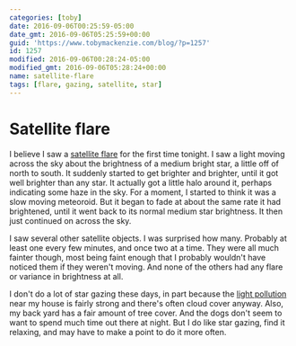 ```yaml
---
categories: [toby]
date: 2016-09-06T00:25:59-05:00
date_gmt: 2016-09-06T05:25:59+00:00
guid: 'https://www.tobymackenzie.com/blog/?p=1257'
id: 1257
modified: 2016-09-06T00:28:24-05:00
modified_gmt: 2016-09-06T05:28:24+00:00
name: satellite-flare
tags: [flare, gazing, satellite, star]
---
```


Satellite flare
===============

I believe I saw a [satellite flare](https://en.wikipedia.org/wiki/Satellite_flare) for the first time tonight.  I saw a light moving across the sky about the brightness of a medium bright star, a little off of north to south.  It suddenly started to get brighter and brighter, until it got well brighter than any star.  It actually got a little halo around it, perhaps indicating some haze in the sky.  For a moment, I started to think it was a slow moving meteoroid.  But it began to fade at about the same rate it had brightened, until it went back to its normal medium star brightness.  It then just continued on across the sky.

<!--more-->

I saw several other satellite objects.  I was surprised how many.  Probably at least one every few minutes, and once two at a time.  They were all much fainter though, most being faint enough that I probably wouldn't have noticed them if they weren't moving.  And none of the others had any flare or variance in brightness at all.

I don't do a lot of star gazing these days, in part because the [light pollution](https://en.wikipedia.org/wiki/Light_pollution) near my house is fairly strong and there's often cloud cover anyway.  Also, my back yard has a fair amount of tree cover.  And the dogs don't seem to want to spend much time out there at night.  But I do like star gazing, find it relaxing, and may have to make a point to do it more often.
